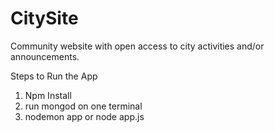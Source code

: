 # CitySite
Community website with open access to city activities and/or announcements.

Steps to Run the App
1) Npm Install
2) run mongod on one terminal
3) nodemon app or node app.js

